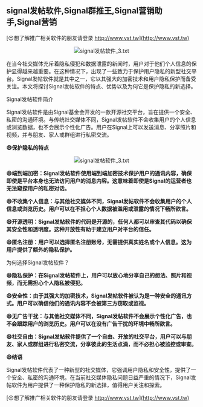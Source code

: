 ## **signal发帖软件,Signal群推王,Signal营销助手,Signal营销**

[😍想了解推广相关软件的朋友请登录 http://www.vst.tw](http://www.vst.tw)

 <center><img src="https://vst.tw/MP4/tuiguang/png/3.png" alt="signal发帖软件_3.txt"></center>

在当今社交媒体充斥着隐私侵犯和数据泄露的新闻时，用户对于他们个人信息的保护显得越来越重要。在这种情况下，出现了一些致力于保护用户隐私的新型社交平台。Signal发帖软件就是其中之一，它以其强大的加密技术和用户隐私保护而备受关注。本文将探讨Signal发帖软件的特点、优势以及为何它是保护隐私的新选择。

Signal发帖软件简介

Signal发帖软件是由Signal基金会开发的一款开源社交平台，旨在提供一个安全、私密的沟通环境。与传统社交媒体不同，Signal发帖软件不会收集用户的个人信息或浏览数据，也不会展示个性化广告。用户在Signal上可以发送消息、分享照片和视频，并与朋友、家人或群组进行私密交流。

**😄保护隐私的特点**

 <center><img src="https://vst.tw/MP4/tuiguang/png/5.png" alt="signal发帖软件_3.txt"></center>

**😄端到端加密：Signal发帖软件使用端到端加密技术保护用户的通讯内容，确保即使是平台本身也无法访问用户的消息内容。这意味着即使是Signal的运营者也无法窥探用户的私密对话。**

**😄不收集个人信息：与其他社交媒体不同，Signal发帖软件不会收集用户的个人信息或浏览历史。用户可以在不担心个人数据被滥用或泄露的情况下畅所欲言。**

**😄开源透明：Signal发帖软件的代码是开源的，任何人都可以审查其代码以确保其安全性和透明度。这种开放性有助于建立用户对平台的信任。**

**😄匿名注册：用户可以选择匿名注册账号，无需提供真实姓名或个人信息。这为用户提供了额外的隐私保护。**

为何选择Signal发帖软件？

**😄隐私保护：在Signal发帖软件上，用户可以放心地分享自己的想法、照片和视频，而无需担心个人隐私被侵犯。**

**😄安全性：由于其强大的加密技术，Signal发帖软件被认为是一种安全的通讯方式。用户可以确信他们的通讯内容不会被第三方窃取或监视。**

**😄无广告干扰：与其他社交媒体不同，Signal发帖软件不会展示个性化广告，也不会跟踪用户的浏览历史。用户可以在没有广告干扰的环境中畅所欲言。**

**😄社交自由：Signal发帖软件提供了一个自由、开放的社交平台，用户可以与朋友、家人或群组进行私密交流，分享彼此的生活点滴，而不必担心被监控或审查。**

**😄结语**

Signal发帖软件代表了一种新型的社交媒体，它强调用户隐私和安全性，提供了一个安全、私密的沟通环境。在当前社交媒体隐私问题日益严重的情况下，Signal发帖软件为用户提供了一种保护隐私的新选择，值得用户关注和探索。

[😍想了解推广相关软件的朋友请登录 http://www.vst.tw](http://www.vst.tw)



